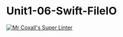# Unit1-06-Swift-FileIO
[![Mr Coxall's Super Linter](https://github.com/ICS4U-Programming-AdrijanV/Unit1-06-Swift-FileIO/workflows/Mr%20Coxall's%20Super%20Linter/badge.svg)](https://github.com/ICS4U-Programming-AdrijanV/Unit1-06-Swift-FileIO/actions/)
